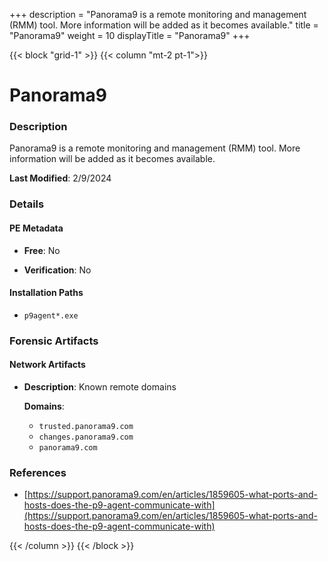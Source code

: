 +++
description = "Panorama9 is a remote monitoring and management (RMM) tool. More information will be added as it becomes available."
title = "Panorama9"
weight = 10
displayTitle = "Panorama9"
+++


{{< block "grid-1" >}}
{{< column "mt-2 pt-1">}}

# Panorama9


### Description

Panorama9 is a remote monitoring and management (RMM) tool. More information will be added as it becomes available.



**Last Modified**: 2/9/2024

### Details


#### PE Metadata


- **Free**: No

- **Verification**: No




#### Installation Paths
- `p9agent*.exe`

### Forensic Artifacts




#### Network Artifacts

- **Description**: Known remote domains

  **Domains**:
    - `trusted.panorama9.com`
    - `changes.panorama9.com`
    - `panorama9.com`





### References
- [https://support.panorama9.com/en/articles/1859605-what-ports-and-hosts-does-the-p9-agent-communicate-with](https://support.panorama9.com/en/articles/1859605-what-ports-and-hosts-does-the-p9-agent-communicate-with)



{{< /column >}}
{{< /block >}}
